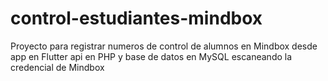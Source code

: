# control-estudiantes-mindbox
Proyecto para registrar numeros de control de alumnos en Mindbox desde app en Flutter api en PHP y base de datos en MySQL escaneando la credencial de Mindbox
